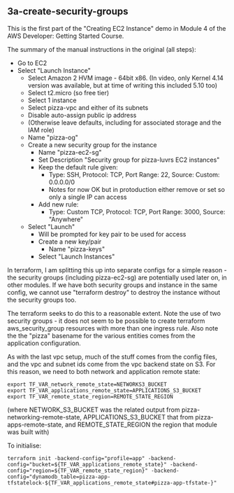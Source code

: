 
## 3a-create-security-groups

This is the first part of the "Creating EC2 Instance" demo in Module 4 of the AWS Developer: Getting Started Course.

The summary of the manual instructions in the original (all steps):
- Go to EC2
- Select "Launch Instance"
    - Select Amazon 2 HVM image - 64bit x86. (In video, only Kernel 4.14 version was available,
    but at time of writing this included 5.10 too)
    - Select t2.micro (so free tier)
    - Select 1 instance
    - Select pizza-vpc and either of its subnets
    - Disable auto-assign public ip address
    - (Otherwise leave defaults, including for associated storage and the IAM role)
    - Name "pizza-og"
    - Create a new security group for the instance
        - Name "pizza-ec2-sg"
        - Set Description "Security group for pizza-luvrs EC2 instances"
        - Keep the default rule given:
            - Type: SSH, Protocol: TCP, Port Range: 22, Source: Custom: 0.0.0.0/0
            - Notes for now OK but in protoduction either remove or set so only a single IP can access
        - Add new rule:
            - Type: Custom TCP, Protocol: TCP, Port Range: 3000, Source: "Anywhere"
    - Select "Launch"
        - Will be prompted for key pair to be used for access
		- Create a new key/pair
		    - Name "pizza-keys"
		- Select "Launch Instances"
		
In terraform, I am splitting this up into separate configs for a simple reason - the security
groups (including pizza-ec2-sg) are potentially used later on, in other modules. If we have both
security groups and instance in the same config, we cannot use "terraform destroy" to destroy
the instance without the security groups too.

The terraform seeks to do this to a reasonable extent. Note the use of two security groups - it does not seem to be possible to create terraform aws_security_group resources with more than one ingress rule.
Also note the the "pizza" basename for the various entities comes from the application
configuration.

As with the last vpc setup, much of the stuff comes from the config files, and the vpc
and subnet ids come from the vpc backend state on S3. For this reason, we need to both
network and application remote state:

    export TF_VAR_network_remote_state=NETWORKS3_BUCKET
	export TF_VAR_applications_remote_state=APPLICATIONS_S3_BUCKET
	export TF_VAR_remote_state_region=REMOTE_STATE_REGION

(where NETWORK_S3_BUCKET was the related output from pizza-networking-remote-state,
APPLICATIONS_S3_BUCKET that from pizza-apps-remote-state, and REMOTE_STATE_REGION
the region that module was built with)

To initialise:

    terraform init -backend-config="profile=app" -backend-config="bucket=${TF_VAR_applications_remote_state}" -backend-config="region=${TF_VAR_remote_state_region}" -backend-config="dynamodb_table=pizza-app-tfstatelock-${TF_VAR_applications_remote_state#pizza-app-tfstate-}"
